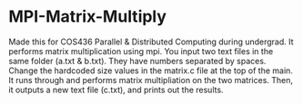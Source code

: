 # MPI-Matrix-Multiply

Made this for COS436 Parallel & Distributed Computing during undergrad. It performs matrix multiplication using mpi. You input two text files in the same folder (a.txt & b.txt). They have numbers separated by spaces. Change the hardcoded size values in the matrix.c file at the top of the main. It runs through and performs matrix multipliation on the two matrices. Then, it outputs a new text file (c.txt), and prints out the results.
